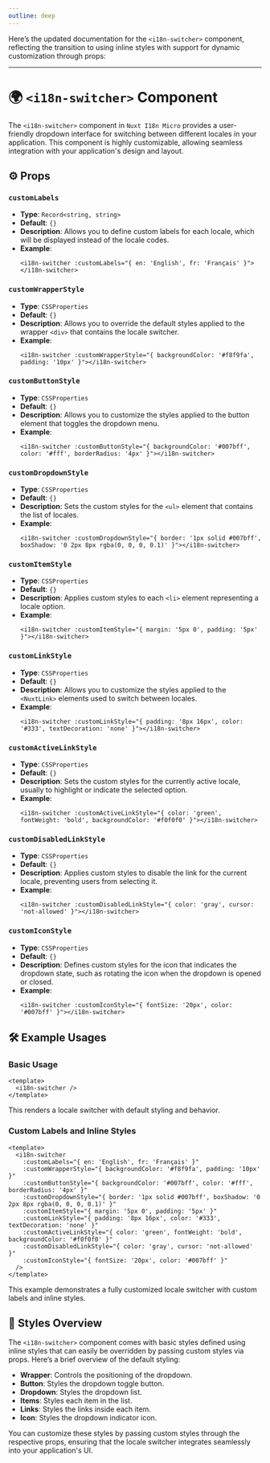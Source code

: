```yaml
---
outline: deep
---
```

Here’s the updated documentation for the `<i18n-switcher>` component, reflecting the transition to using inline styles with support for dynamic customization through props:

---

# 🌍 `<i18n-switcher>` Component

The `<i18n-switcher>` component in `Nuxt I18n Micro` provides a user-friendly dropdown interface for switching between different locales in your application. This component is highly customizable, allowing seamless integration with your application's design and layout.

## ⚙️ Props

### `customLabels`

- **Type**: `Record<string, string>`
- **Default**: `{}`
- **Description**: Allows you to define custom labels for each locale, which will be displayed instead of the locale codes.
- **Example**:
  ```vue
  <i18n-switcher :customLabels="{ en: 'English', fr: 'Français' }"></i18n-switcher>
  ```

### `customWrapperStyle`

- **Type**: `CSSProperties`
- **Default**: `{}`
- **Description**: Allows you to override the default styles applied to the wrapper `<div>` that contains the locale switcher.
- **Example**:
  ```vue
  <i18n-switcher :customWrapperStyle="{ backgroundColor: '#f8f9fa', padding: '10px' }"></i18n-switcher>
  ```

### `customButtonStyle`

- **Type**: `CSSProperties`
- **Default**: `{}`
- **Description**: Allows you to customize the styles applied to the button element that toggles the dropdown menu.
- **Example**:
  ```vue
  <i18n-switcher :customButtonStyle="{ backgroundColor: '#007bff', color: '#fff', borderRadius: '4px' }"></i18n-switcher>
  ```

### `customDropdownStyle`

- **Type**: `CSSProperties`
- **Default**: `{}`
- **Description**: Sets the custom styles for the `<ul>` element that contains the list of locales.
- **Example**:
  ```vue
  <i18n-switcher :customDropdownStyle="{ border: '1px solid #007bff', boxShadow: '0 2px 8px rgba(0, 0, 0, 0.1)' }"></i18n-switcher>
  ```

### `customItemStyle`

- **Type**: `CSSProperties`
- **Default**: `{}`
- **Description**: Applies custom styles to each `<li>` element representing a locale option.
- **Example**:
  ```vue
  <i18n-switcher :customItemStyle="{ margin: '5px 0', padding: '5px' }"></i18n-switcher>
  ```

### `customLinkStyle`

- **Type**: `CSSProperties`
- **Default**: `{}`
- **Description**: Allows you to customize the styles applied to the `<NuxtLink>` elements used to switch between locales.
- **Example**:
  ```vue
  <i18n-switcher :customLinkStyle="{ padding: '8px 16px', color: '#333', textDecoration: 'none' }"></i18n-switcher>
  ```

### `customActiveLinkStyle`

- **Type**: `CSSProperties`
- **Default**: `{}`
- **Description**: Sets the custom styles for the currently active locale, usually to highlight or indicate the selected option.
- **Example**:
  ```vue
  <i18n-switcher :customActiveLinkStyle="{ color: 'green', fontWeight: 'bold', backgroundColor: '#f0f0f0' }"></i18n-switcher>
  ```

### `customDisabledLinkStyle`

- **Type**: `CSSProperties`
- **Default**: `{}`
- **Description**: Applies custom styles to disable the link for the current locale, preventing users from selecting it.
- **Example**:
  ```vue
  <i18n-switcher :customDisabledLinkStyle="{ color: 'gray', cursor: 'not-allowed' }"></i18n-switcher>
  ```

### `customIconStyle`

- **Type**: `CSSProperties`
- **Default**: `{}`
- **Description**: Defines custom styles for the icon that indicates the dropdown state, such as rotating the icon when the dropdown is opened or closed.
- **Example**:
  ```vue
  <i18n-switcher :customIconStyle="{ fontSize: '20px', color: '#007bff' }"></i18n-switcher>
  ```

## 🛠️ Example Usages

### Basic Usage

```vue
<template>
  <i18n-switcher />
</template>
```

This renders a locale switcher with default styling and behavior.

### Custom Labels and Inline Styles

```vue
<template>
  <i18n-switcher
    :customLabels="{ en: 'English', fr: 'Français' }"
    :customWrapperStyle="{ backgroundColor: '#f8f9fa', padding: '10px' }"
    :customButtonStyle="{ backgroundColor: '#007bff', color: '#fff', borderRadius: '4px' }"
    :customDropdownStyle="{ border: '1px solid #007bff', boxShadow: '0 2px 8px rgba(0, 0, 0, 0.1)' }"
    :customItemStyle="{ margin: '5px 0', padding: '5px' }"
    :customLinkStyle="{ padding: '8px 16px', color: '#333', textDecoration: 'none' }"
    :customActiveLinkStyle="{ color: 'green', fontWeight: 'bold', backgroundColor: '#f0f0f0' }"
    :customDisabledLinkStyle="{ color: 'gray', cursor: 'not-allowed' }"
    :customIconStyle="{ fontSize: '20px', color: '#007bff' }"
  />
</template>
```

This example demonstrates a fully customized locale switcher with custom labels and inline styles.

## 🎨 Styles Overview

The `<i18n-switcher>` component comes with basic styles defined using inline styles that can easily be overridden by passing custom styles via props. Here’s a brief overview of the default styling:

- **Wrapper**: Controls the positioning of the dropdown.
- **Button**: Styles the dropdown toggle button.
- **Dropdown**: Styles the dropdown list.
- **Items**: Styles each item in the list.
- **Links**: Styles the links inside each item.
- **Icon**: Styles the dropdown indicator icon.

You can customize these styles by passing custom styles through the respective props, ensuring that the locale switcher integrates seamlessly into your application's UI.
